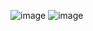 ![image](https://github.com/Nur-Adnan/Date-Picker-Using-Js/assets/56475820/7f11a7de-8c9e-4e3a-99da-670030c320e4)
![image](https://github.com/Nur-Adnan/Date-Picker-Using-Js/assets/56475820/7bf22c76-aa65-4cce-868e-8b06abf383c5)

